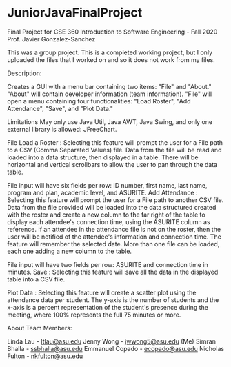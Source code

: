 # JuniorJavaFinalProject
Final Project for CSE 360 Introduction to Software Engineering - Fall 2020
Prof. Javier Gonzalez-Sanchez

This was a group project. This is a completed working project, but I only uploaded the files that I worked on and so it does not work from my files.

Description:

Creates a GUI with a menu bar containing two items: "File" and "About." "About" will contain developer information (team information). "File" will open a menu containing four functionalities: "Load Roster", "Add Attendance", "Save", and "Plot Data."

Limitations
May only use Java Util, Java AWT, Java Swing, and only one external library is allowed: JFreeChart.

File
Load a Roster : Selecting this feature will prompt the user for a File path to a CSV (Comma Separated Values) file. Data from the file will be read and loaded into a data structure, then displayed in a table. There will be horizontal and vertical scrollbars to allow the user to pan through the data table.

File input will have six fields per row: ID number, first name, last name, program and plan, academic level, and ASURITE.
Add Attendance : Selecting this feature will prompt the user for a File path to another CSV file. Data from the file provided will be loaded into the data structured created with the roster and create a new column to the far right of the table to display each attendee's connection time, using the ASURITE column as reference. If an attendee in the attendance file is not on the roster, then the user will be notified of the attendee's information and connection time. The feature will remember the selected date. More than one file can be loaded, each one adding a new column to the table.

File input will have two fields per row: ASURITE and connection time in minutes.
Save : Selecting this feature will save all the data in the displayed table into a CSV file.

Plot Data : Selecting this feature will create a scatter plot using the attendance data per student. The y-axis is the number of students and the x-axis is a percent representation of the student's presence during the meeting, where 100% represents the full 75 minutes or more.

About
Team Members:

Linda Lau - ltlau@asu.edu
Jenny Wong - jwwong5@asu.edu (Me)
Simran Bhalla - ssbhalla@asu.edu
Emmanuel Copado - ecopado@asu.edu
Nicholas Fulton - nkfulton@asu.edu
